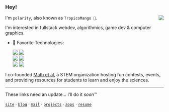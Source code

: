 ### Hey!

<img align="right" src="https://github-readme-stats-git-masterrstaa-rickstaa.vercel.app/api?username=polarr&show_icons=true&text_color=718096&bg_color=00000000&hide_title=true&hide_border=true&count_private=false&include_all_commits=true" />

I'm `polarity`, also known as `TropicoMango 🥭`. 

I'm interested in fullstack webdev, algorithmics, game dev & computer graphics.

- 🚀 Favorite Technologies: 

  <div>
    <img src="https://img.shields.io/badge/-Typescript-3178C6?logo=Typescript&logoColor=white&style=for-the-badge">
    <img src="https://img.shields.io/badge/-SvelteKit-FF3E00?logo=svelte&logoColor=white&style=for-the-badge">
  </div>
  <div>
    <img src="https://img.shields.io/badge/-Supabase-3FCF8E?logo=supabase&logoColor=white&style=for-the-badge">
    <img src="https://img.shields.io/badge/-Julia-9558B2?logo=julia&logoColor=white&style=for-the-badge">
  <div>
    <img src="https://img.shields.io/badge/-OpenGL-5586A4?logo=opengl&logoColor=white&style=for-the-badge">
    <img src="https://img.shields.io/badge/-Cloudflare-F38020?logo=cloudflare&logoColor=white&style=for-the-badge">
  </div>

I co-founded [Math et al](https://mathetal.org), a STEM organization hosting fun contests, events, and providing resources for students to learn and enjoy the sciences.

---
These links need an update... I'll do it *soon™️*

[`site`](https://polarity.sh) · [`blog`](https://blog.polarity.sh) · [`mail`](mailto:polarity@polarity.sh) · [`projects`](https://polarity.sh/projects) · [`aops`](https://artofproblemsolving.com/community/user/polarity) · [`resume`](https://polarity.sh/redirect/resume)

